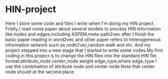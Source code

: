 # HIN-project
Here I store some code and files I write when I'm doing my HIN project.
Fristly,I read some paper about several models to process HIN information like nodes and edges,including ASPEM,meta-path2vec after I finish the basic paper reading in word2vec and other paper refers to heterogeneous information network such as node2vec,random walk and etc.
And my project stepped into a new stage that I started to write some codes.My first coding in this project is to change the HIN files into the standard HIN file format:attribute_node center_node weight edge_type,where edge_type I use the combination of attribute node and center node.Note that center node should at the second place.
